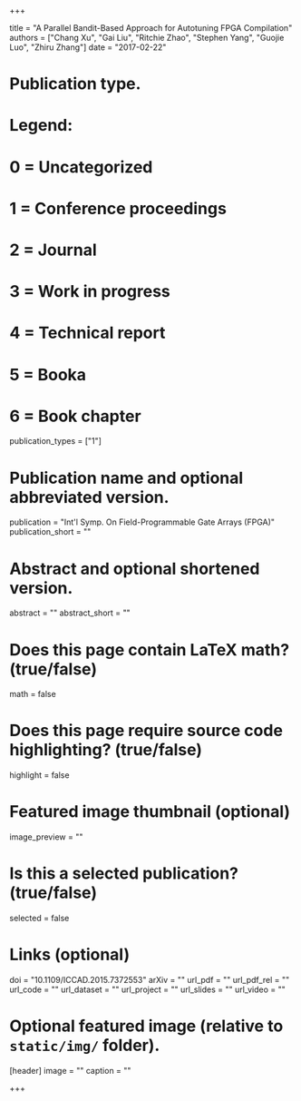 +++

title = "A Parallel Bandit-Based Approach for Autotuning FPGA Compilation"
authors = ["Chang Xu", "Gai Liu", "Ritchie Zhao", "Stephen Yang", "Guojie Luo", "Zhiru Zhang"]
date = "2017-02-22"

# Publication type.
# Legend:
# 0 = Uncategorized
# 1 = Conference proceedings
# 2 = Journal
# 3 = Work in progress
# 4 = Technical report
# 5 = Booka
# 6 = Book chapter
publication_types = ["1"]

# Publication name and optional abbreviated version.
publication = "Int'l Symp. On Field-Programmable Gate Arrays (FPGA)"
publication_short = ""

# Abstract and optional shortened version.
abstract = ""
abstract_short = ""

# Does this page contain LaTeX math? (true/false)
math = false

# Does this page require source code highlighting? (true/false)
highlight = false

# Featured image thumbnail (optional)
image_preview = ""

# Is this a selected publication? (true/false)
selected = false

# Links (optional)
doi = "10.1109/ICCAD.2015.7372553"
arXiv = ""
url_pdf = ""
url_pdf_rel = ""
url_code = ""
url_dataset = ""
url_project = ""
url_slides = ""
url_video = ""

# Optional featured image (relative to `static/img/` folder).
[header]
image = ""
caption = ""

+++
